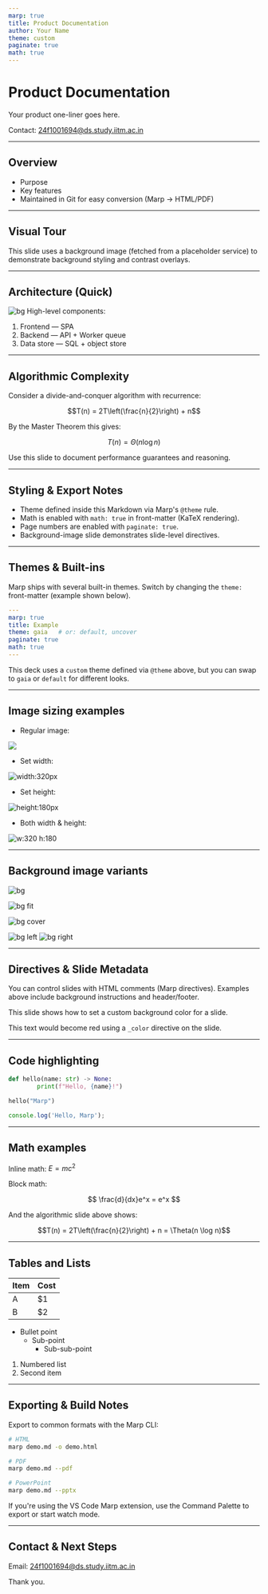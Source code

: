 ```yaml
---
marp: true
title: Product Documentation
author: Your Name
theme: custom
paginate: true
math: true
---
```


<style>
@theme custom {
	/* Base colors and font */
	--bg-1: #0f172a; /* slate-900 */
	--bg-2: #0b1220; /* darker */
	--fg: #e6eef8;   /* light text */

	section {
		background: linear-gradient(135deg, var(--bg-1), var(--bg-2));
		color: var(--fg);
		font-family: Inter, system-ui, -apple-system, "Segoe UI", Roboto, "Helvetica Neue", Arial;
	}

	h1 { color: #ffffff; font-size: 3.2rem; }
	h2 { color: #cbd5e1; }
	p { color: #dbeafe; }

	/* Style the built-in pagination */
	.marp-pagination {
		color: rgba(230,238,248,0.85);
		font-weight: 600;
		background: transparent;
	}
}

/* Improve contrast when a slide has a background image */
section[data-background-image]::before {
	content: "";
	position: absolute;
	inset: 0;
	background: rgba(2,6,23,0.45);
	pointer-events: none;
}
</style>

# Product Documentation

Your product one-liner goes here.

Contact: 24f1001694@ds.study.iitm.ac.in

---

## Overview

- Purpose
- Key features
- Maintained in Git for easy conversion (Marp -> HTML/PDF)

---

<!--
backgroundImage: url('https://picsum.photos/1600/900')
backgroundSize: cover
-->
## Visual Tour

This slide uses a background image (fetched from a placeholder service) to demonstrate background styling and contrast overlays.

---

## Architecture (Quick)
<!-- Background image -->

![bg](arch.jpg)
High-level components:

1. Frontend — SPA
2. Backend — API + Worker queue
3. Data store — SQL + object store

---

## Algorithmic Complexity

Consider a divide-and-conquer algorithm with recurrence:

$$T(n) = 2T\left(\frac{n}{2}\right) + n$$

By the Master Theorem this gives:

$$T(n) = \Theta(n \log n)$$

Use this slide to document performance guarantees and reasoning.

---

## Styling & Export Notes

- Theme defined inside this Markdown via Marp's `@theme` rule.
- Math is enabled with `math: true` in front-matter (KaTeX rendering).
- Page numbers are enabled with `paginate: true`.
- Background-image slide demonstrates slide-level directives.

---

## Themes & Built-ins

Marp ships with several built-in themes. Switch by changing the `theme:` front-matter (example shown below).

```yaml
---
marp: true
title: Example
theme: gaia   # or: default, uncover
paginate: true
math: true
---
```

This deck uses a `custom` theme defined via `@theme` above, but you can swap to `gaia` or `default` for different looks.

---

## Image sizing examples

- Regular image:

![](arch.jpg)

- Set width:

![width:320px](arch.jpg)

- Set height:

![height:180px](arch.jpg)

- Both width & height:

![w:320 h:180](arch.jpg)

---

## Background image variants

<!-- Background image -->

![bg](arch.jpg)

![bg fit](arch.jpg)

![bg cover](arch.jpg)

<!-- Multiple backgrounds -->

![bg left](arch.jpg)
![bg right](arch.jpg)

---

<!-- _header: **Docs — Product** -->
<!-- _footer: _Draft — Internal_ -->

## Directives & Slide Metadata

You can control slides with HTML comments (Marp directives). Examples above include background instructions and header/footer.

<!-- _backgroundColor: #123456 -->

This slide shows how to set a custom background color for a slide.

<!-- _color: red -->

This text would become red using a `_color` directive on the slide.

---

## Code highlighting

```python
def hello(name: str) -> None:
		print(f"Hello, {name}!")

hello("Marp")
```

```javascript
console.log('Hello, Marp');
```

---

## Math examples

Inline math: $E = mc^2$

Block math:

$$
\frac{d}{dx}e^x = e^x
$$

And the algorithmic slide above shows:

$$T(n) = 2T\left(\frac{n}{2}\right) + n = \Theta(n \log n)$$

---

## Tables and Lists

| Item | Cost |
| ---- | ---- |
| A    | $1   |
| B    | $2   |

- Bullet point
	- Sub-point
		- Sub-sub-point

1. Numbered list
2. Second item

---

## Exporting & Build Notes

Export to common formats with the Marp CLI:

```bash
# HTML
marp demo.md -o demo.html

# PDF
marp demo.md --pdf

# PowerPoint
marp demo.md --pptx
```

If you're using the VS Code Marp extension, use the Command Palette to export or start watch mode.

---


## Contact & Next Steps

Email: 24f1001694@ds.study.iitm.ac.in

Thank you.



